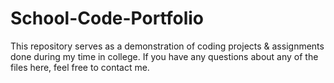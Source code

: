 # School-Code-Portfolio


This repository serves as a demonstration of coding projects & assignments done during my time in college. If you have any questions about any of the files here, feel free to contact me.
